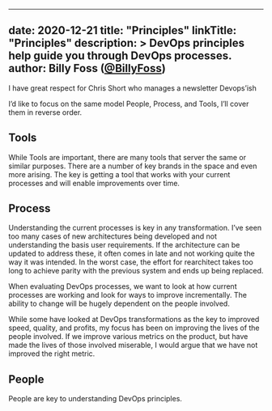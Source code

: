 
---
date: 2020-12-21
title: "Principles"
linkTitle: "Principles"
description: >
  DevOps principles help guide you through DevOps processes.
author: Billy Foss ([@BillyFoss](https://twitter.com/BillyFoss))
---

I have great respect for Chris Short who manages a newsletter Devops’ish

I’d like to focus on the same model People, Process, and Tools, I’ll cover them in reverse order.

## Tools
While Tools are important, there are many tools that server the same or similar purposes.  There are a number of key brands in the space and even more arising.  The key is getting a tool that works with your current processes and will enable improvements over time.

## Process
Understanding the current processes is key in any transformation.  I’ve seen too many cases of new architectures being developed and not understanding the basis user requirements. If the architecture can be updated to address these, it often comes in late and not working quite the way it was intended.  In the worst case, the effort for rearchitect takes too long to achieve parity with the previous system and ends up being replaced.

When evaluating DevOps processes, we want to look at how current processes are working and look for ways to improve incrementally. The ability to change will be hugely dependent on the people involved.

While some have looked at DevOps transformations as the key to improved speed, quality, and profits, my focus has been on improving the lives of the people involved.  If we improve various metrics on the product, but have made the lives of those involved miserable, I would argue that we have not improved the right metric.

## People
People are key to understanding DevOps principles.
